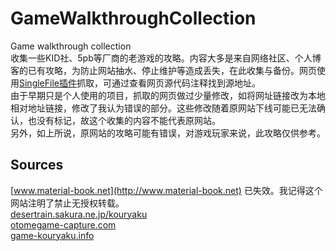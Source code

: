 # GameWalkthroughCollection
Game walkthrough collection  
收集一些KID社、5pb等厂商的老游戏的攻略。内容大多是来自网络社区、个人博客的已有攻略，为防止网站抽水、停止维护等造成丢失，在此收集与备份。网页使用[SingleFile插件](https://github.com/gildas-lormeau/SingleFile)抓取，可通过查看网页源代码注释找到源地址。  
由于早期只是个人使用的项目，抓取的网页做过少量修改，如将网址链接改为本地相对地址链接，修改了我认为错误的部分。这些修改随着原网站下线可能已无法确认，也没有标记，故这个收集的内容不能代表原网站。  
另外，如上所说，原网站的攻略可能有错误，对游戏玩家来说，此攻略仅供参考。  

## Sources
[www.material-book.net](http://www.material-book.net) 已失效。我记得这个网站注明了禁止无授权转载。  
[desertrain.sakura.ne.jp/kouryaku](http://desertrain.sakura.ne.jp/fr_index.html)  
[otomegame-capture.com](https://otomegame-capture.com)  
[game-kouryaku.info](https://game-kouryaku.info)  